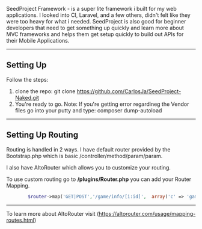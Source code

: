 SeedProject Framework - is a super lite framework i built for my web applications. I looked into CI, Laravel, and a few others, didn't felt like they were too heavy for what i needed.  SeedProject is also good for beginner developers that need to get something up quickly and learn more about MVC frameworks and helps them get setup quickly to build out APIs for their Mobile Applications.

---

## Setting Up

Follow the steps:

1. clone the repo: git clone https://github.com/CarlosJa/SeedProject-Naked.git
2. You're ready to go.
   Note: If you're getting error regardineg the Vendor files  go into your putty and type:  composer dump-autoload

---

## Setting Up Routing

Routing is handled in 2 ways. I have default router provided by the Bootstrap.php which is basic /controller/method/param/param.

I also have AltoRouter which allows you to customize your routing.

To use custom routing go to **/plugins/Router.php**  you can add your Router Mapping.

```php
        $router->map('GET|POST','/game/info/[i:id]',  array('c' => 'games', 'a' => 'index'));
```
---

To learn more about AltoRouter visit (https://altorouter.com/usage/mapping-routes.html) 